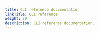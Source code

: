 ```yaml
---
title: CLI reference documentation
linkTitle: CLI reference
weight: 20
description: CLI reference documentation.
---
```

